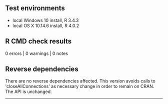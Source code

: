 ## Test environments
* local Windows 10 install, R 3.4.3
* local OS X 10.14.6 install, R 4.0.2

## R CMD check results

0 errors | 0 warnings | 0 notes

## Reverse dependencies

There are no reverse dependencies affected.
This version avoids calls to 'closeAllConnections' as necessary change in order to remain on CRAN.
The API is unchanged.

---
